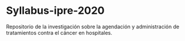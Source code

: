 # Syllabus-ipre-2020
Repositorio de la investigación sobre la agendación y administración de tratamientos contra el cáncer en hospitales.
